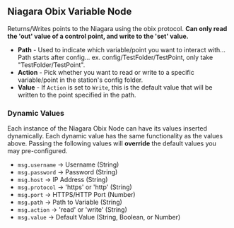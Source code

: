 ## Niagara Obix Variable Node

Returns/Writes points to the Niagara using the obix protocol. **Can only read the 'out' value of a control point, and write to the 'set' value.**

- **Path** - Used to indicate which variable/point you want to interact with... Path starts after config... ex. config/TestFolder/TestPoint, only take "TestFolder/TestPoint".
- **Action** - Pick whether you want to read or write to a specific variable/point in the station's config folder.
- **Value** - If `Action` is set to `Write`, this is the default value that will be written to the point specified in the path.

### Dynamic Values

Each instance of the Niagara Obix Node can have its values inserted dynamically. Each dynamic value has the same functionality as the values above. Passing the following values will **override** the default values you may pre-configured.

- `msg.username` -> Username (String)
- `msg.password` -> Password (String)
- `msg.host` -> IP Address (String)
- `msg.protocol` -> 'https' or 'http' (String)
- `msg.port` -> HTTPS/HTTP Port (Number)
- `msg.path` -> Path to Variable (String)
- `msg.action` -> 'read' or 'write' (String)
- `msg.value` -> Default Value (String, Boolean, or Number)
